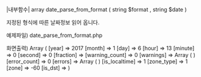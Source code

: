 
|내부함수|
array date_parse_from_format ( string $format , string $date )

지정된 형식에 따른 날짜정보 읽어 옵니다.

예제파일) date_parse_from_format.php
<?php
	$date = "6.1.2017 13:00+01:00";
	print_r(date_parse_from_format("j.n.Y H:iP", $date));
?>

화면출력)
Array ( [year] => 2017 [month] => 1 [day] => 6 [hour] => 13 [minute] => 0 [second] => 0 [fraction] => [warning_count] => 0 [warnings] => Array ( ) [error_count] => 0 [errors] => Array ( ) [is_localtime] => 1 [zone_type] => 1 [zone] => -60 [is_dst] => ) 

